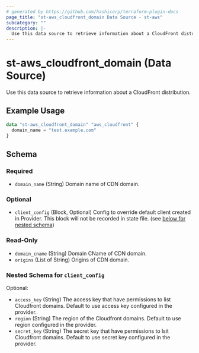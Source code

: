 ```yaml
---
# generated by https://github.com/hashicorp/terraform-plugin-docs
page_title: "st-aws_cloudfront_domain Data Source - st-aws"
subcategory: ""
description: |-
  Use this data source to retrieve information about a CloudFront distribution.
---
```


# st-aws_cloudfront_domain (Data Source)

Use this data source to retrieve information about a CloudFront distribution.

## Example Usage

```terraform
data "st-aws_cloudfront_domain" "aws_cloudfront" {
  domain_name = "test.example.com"
}
```

<!-- schema generated by tfplugindocs -->
## Schema

### Required

- `domain_name` (String) Domain name of CDN domain.

### Optional

- `client_config` (Block, Optional) Config to override default client created in Provider. This block will not be recorded in state file. (see [below for nested schema](#nestedblock--client_config))

### Read-Only

- `domain_cname` (String) Domain CName of CDN domain.
- `origins` (List of String) Origins of CDN domain.

<a id="nestedblock--client_config"></a>
### Nested Schema for `client_config`

Optional:

- `access_key` (String) The access key that have permissions to list Cloudfront domains. Default to use access key configured in the provider.
- `region` (String) The region of the Cloudfront domains. Default to use region configured in the provider.
- `secret_key` (String) The secret key that have permissions to lsit Cloudfront domains. Default to use secret key configured in the provider.


